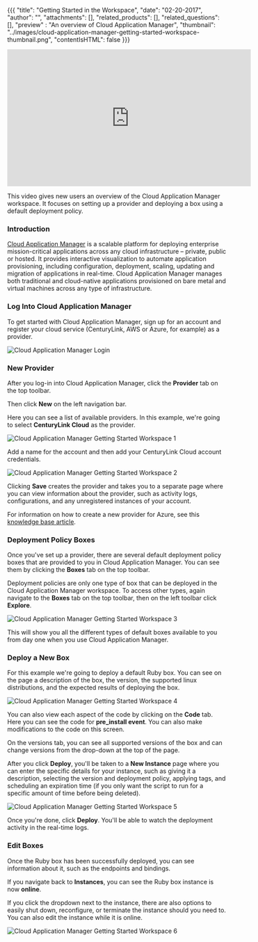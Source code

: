 {{{
  "title": "Getting Started in the Workspace",
  "date": "02-20-2017",
  "author": "",
  "attachments": [],
  "related_products": [],
  "related_questions": [],
  "preview" : "An overview of Cloud Application Manager",
  "thumbnail": "../images/cloud-application-manager-getting-started-workspace-thumbnail.png",
  "contentIsHTML": false
}}}

<div class="no-pdf">
<iframe width="560" height="315" src="https://player.vimeo.com/video/204245874" frameborder="0" allowfullscreen></iframe>

This video gives new users an overview of the Cloud Application Manager workspace. It focuses on setting up a provider and deploying a box using a default deployment policy.
</div>

### Introduction

[Cloud Application Manager](https://www.ctl.io/cloud-application-manager) is a scalable platform for deploying enterprise mission-critical applications across any cloud infrastructure &ndash; private, public or hosted. It provides interactive visualization to automate application provisioning, including configuration, deployment, scaling, updating and migration of applications in real-time. Cloud Application Manager manages both traditional and cloud-native applications provisioned on bare metal and virtual machines across any type of infrastructure.

### Log Into Cloud Application Manager

To get started with Cloud Application Manager, sign up for an account and register your cloud service (CenturyLink, AWS or Azure, for example) as a provider.

![Cloud Application Manager Login](../images/cloud-application-manager-dashboard.png)

### New Provider

After you log-in into Cloud Application Manager, click the **Provider** tab on the top toolbar.

Then click **New** on the left navigation bar.

Here you can see a list of available providers. In this example, we're going to select **CenturyLink Cloud** as the provider.

![Cloud Application Manager Getting Started Workspace 1](../images/cloud-application-manager-getting-started-workspace-1.png)

Add a name for the account and then add your CenturyLink Cloud account credentials.

![Cloud Application Manager Getting Started Workspace 2](../images/cloud-application-manager-getting-started-workspace-2.png)

Clicking **Save** creates the provider and takes you to a separate page where you can view information about the provider, such as activity logs, configurations, and any unregistered instances of your account.

For information on how to create a new provider for Azure, see this [knowledge base article](https://www.ctl.io/knowledge-base/cloud-application-manager/cloud-optimization/partner-cloud-integration-azure-new/).

### Deployment Policy Boxes

Once you've set up a provider, there are several default deployment policy boxes that are provided to you in Cloud Application Manager. You can see them by clicking the **Boxes** tab on the top toolbar.

Deployment policies are only one type of box that can be deployed in the Cloud Application Manager workspace. To access other types, again navigate to the **Boxes** tab on the top toolbar, then on the left toolbar click **Explore**.

![Cloud Application Manager Getting Started Workspace 3](../images/cloud-application-manager-getting-started-workspace-3.png)

This will show you all the different types of default boxes available to you from day one when you use Cloud Application Manager.

### Deploy a New Box

For this example we're going to deploy a default Ruby box. You can see on the page a description of the box, the version, the supported linux distributions, and the expected results of deploying the box.

![Cloud Application Manager Getting Started Workspace 4](../images/cloud-application-manager-getting-started-workspace-4.png)

You can also view each aspect of the code by clicking on the **Code** tab. Here you can see the code for **pre_install event**. You can also make modifications to the code on this screen.

On the versions tab, you can see all supported versions of the box and can change versions from the drop-down at the top of the page.

After you click **Deploy**, you'll be taken to a **New Instance** page where you can enter the specific details for your instance, such as giving it a description, selecting the version and deployment policy, applying tags, and scheduling an expiration time (if you only want the script to run for a specific amount of time before being deleted).

![Cloud Application Manager Getting Started Workspace 5](../images/cloud-application-manager-getting-started-workspace-5.png)

Once you're done, click **Deploy**. You'll be able to watch the deployment activity in the real-time logs.

### Edit Boxes

Once the Ruby box has been successfully deployed, you can see information about it, such as the endpoints and bindings.

If you navigate back to **Instances**, you can see the Ruby box instance is now **online**.

If you click the dropdown next to the instance, there are also options to easily shut down, reconfigure, or terminate the instance should you need to. You can also edit the instance while it is online.

![Cloud Application Manager Getting Started Workspace 6](../images/cloud-application-manager-getting-started-workspace-6.png)
